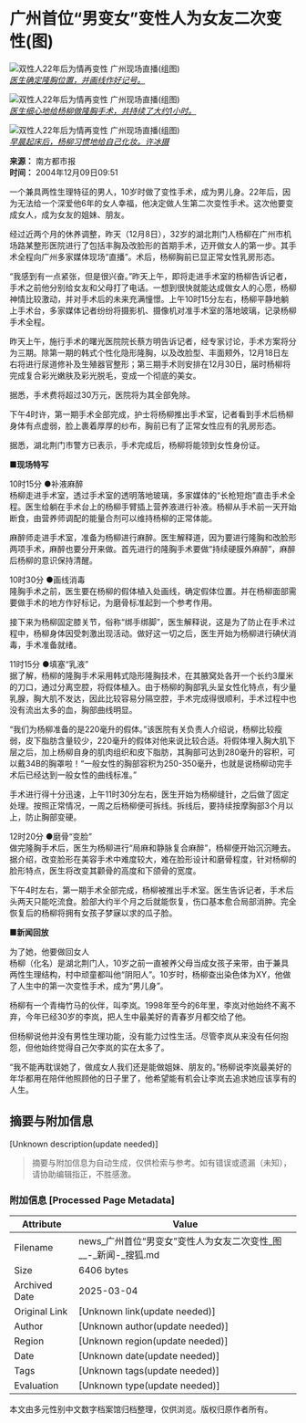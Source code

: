 # 广州首位“男变女”变性人为女友二次变性(图)

![双性人22年后为情再变性 广州现场直播(组图)](https://photo.sohu.com/20041209/Img223404472.jpg)  
*[医生确定隆胸位置，并画线作好记号。](https://photo.sohu.com/20041209/Img223404472.jpg)*

![双性人22年后为情再变性 广州现场直播(组图)](https://photo.sohu.com/20041209/Img223404473.jpg)  
*[医生细心地给杨柳做隆胸手术，共持续了大约1小时。](https://photo.sohu.com/20041209/Img223404473.jpg)*

![双性人22年后为情再变性 广州现场直播(组图)](https://photo.sohu.com/20041209/Img223404474.jpg)  
*[早晨起床后，杨柳习惯地给自己化妆。许冰摄](https://photo.sohu.com/20041209/Img223404474.jpg)*

**来源：** 南方都市报  
**时间：** 2004年12月09日09:51  

一个兼具两性生理特征的男人，10岁时做了变性手术，成为男儿身。22年后，因为无法给一个深爱他6年的女人幸福，他决定做人生第二次变性手术。这次他要变成女人，成为女友的姐妹、朋友。

经过近两个月的休养调整，昨天（12月8日），32岁的湖北荆门人杨柳在广州市机场路某整形医院进行了包括丰胸及改脸形的首期手术，迈开做女人的第一步。其手术全程向广州多家媒体现场“直播”。术后，杨柳胸前已显正常女性乳房形态。

“我感到有一点紧张，但是很兴奋。”昨天上午，即将走进手术室的杨柳告诉记者，手术之前他分别给女友和父母打了电话。一想到很快就能达成做女人的心愿，杨柳神情比较激动，并对手术后的未来充满憧憬。上午10时15分左右，杨柳平静地躺上手术台，多家媒体记者纷纷将摄影机、摄像机对准手术室的落地玻璃，记录杨柳手术全程。

昨天上午，施行手术的曙光医院院长蔡方明告诉记者，经专家讨论，手术方案将分为三期。除第一期的韩式个性化隐形隆胸，以及改脸型、丰面颊外，12月18日左右将进行尿道修补及生殖器官整形；第三期手术则安排在12月30日，届时杨柳将完成复合彩光嫩肤及彩光脱毛，变成一个彻底的美女。

据悉，手术费将超过30万元，医院将为其全部免除。

下午4时许，第一期手术全部完成，护士将杨柳推出手术室，记者看到手术后杨柳身体有点虚弱，脸上裹着厚厚的纱布，胸前已有了正常女性应有的乳房形态。

据悉，湖北荆门市警方已表示，手术完成后，杨柳将能领到女性身份证。

**■现场特写**

10时15分 ●补液麻醉  
杨柳走进手术室，透过手术室的透明落地玻璃，多家媒体的“长枪短炮”直击手术全程。医生给躺在手术台上的杨柳手臂插上营养液进行补液。杨柳从手术前一天开始断食，由营养师调配的能量合剂可以维持杨柳的正常体能。

麻醉师走进手术室，准备为杨柳进行麻醉。医生解释道，因为要进行隆胸和改脸形两项手术，麻醉也要分开来做。首先进行的隆胸手术要做“持续硬膜外麻醉”，麻醉后杨柳的意识保持清醒。

10时30分 ●画线消毒  
隆胸手术之前，医生要在杨柳的假体植入处画线，确定假体位置。并在杨柳面部需要做手术的地方作好标记，为磨骨标准起到一个参考作用。

接下来为杨柳固定膝关节，俗称“绑手绑脚”，医生解释说，这是为了防止在手术过程中，杨柳身体因受刺激出现活动。做好这一切之后，医生开始为杨柳进行碘伏消毒，手术准备就绪。

11时15分 ●填塞“乳液”  
据了解，杨柳的隆胸手术采用韩式隐形隆胸技术，在其腋窝处各开一个长约3厘米的刀口，通过分离空腔，将假体植入。由于杨柳的胸部乳头呈女性化特点，有少量乳腺，胸大肌不发达，因此比较容易分隔空腔，手术完成得很顺利，手术过程中也没有流出太多的血，胸部曲线明显。

“我们为杨柳准备的是220毫升的假体。”该医院有关负责人介绍说，杨柳比较瘦弱，皮下脂肪含量较少，220毫升的假体对他来说比较合适。将假体埋入胸大肌下层之后，加上杨柳自身的肌肉组织和皮下脂肪，其胸部可达到280毫升的容积，可以戴34B的胸罩啦！“一般女性的胸部容积为250-350毫升，也就是说杨柳动完手术后已经达到一般女性的曲线标准。”

手术进行得十分迅速，上午11时30分左右，医生开始为杨柳缝针，之后做了固定处理。按照正常情况，一周之后杨柳便可拆线。拆线后，要持续按摩胸部3个月以上，防止胸部变硬。

12时20分 ●磨骨“变脸”  
做完隆胸手术后，医生为杨柳进行“局麻和静脉复合麻醉”，杨柳便开始沉沉睡去。据介绍，改变脸形在美容手术中难度较大，难在脸形设计和磨骨程度，针对杨柳的脸形特点，医生将改变其颧骨的高度和下颌骨的宽度。

下午4时左右，第一期手术全部完成，杨柳被推出手术室。医生告诉记者，手术后头两天只能吃流食。脸部大约半个月之后就能恢复，伤口基本愈合局部消肿。完全恢复后的杨柳将拥有女孩子梦寐以求的瓜子脸。

**■新闻回放**

为了她，他要做回女人  
杨柳（化名）是湖北荆门人，10岁之前一直被养父母当成女孩子来带，由于兼具两性生理结构，村中顽童都叫他“阴阳人”。10岁时，杨柳查出染色体为XY，他做了人生中的第一次变性手术，成为“男儿身”。

杨柳有一个青梅竹马的伙伴，叫李岚。1998年至今的6年里，李岚对他始终不离不弃，今年已经30岁的李岚，把人生中最美好的青春岁月都交给了他。

但杨柳说他并没有男性生理功能，没有能力过性生活。尽管李岚从来没有任何抱怨，但他始终觉得自己欠李岚的实在太多了。

“我不能再耽误她了，做成女人我们还是能做姐妹、朋友的。”杨柳说李岚最美好的年华都用在陪伴他照顾他的日子里了，他希望能有机会让李岚去追求她应该享有的人生。
<!-- tcd_original_link http://news.sohu.com/20041209/n223404348.shtml -->


## 摘要与附加信息

<!-- tcd_abstract -->
[Unknown description(update needed)]
<!-- tcd_abstract_end -->

> 摘要与附加信息为自动生成，仅供检索与参考。如有错误或遗漏（未知），请协助编辑指正，不胜感激。

### 附加信息 [Processed Page Metadata]

| Attribute       | Value                                  |
|-----------------|----------------------------------------|
| Filename        | news_广州首位“男变女”变性人为女友二次变性_图__-_新闻-_搜狐.md                             |
| Size            | 6406 bytes                           |
| Archived Date   | 2025-03-04                             |
| Original Link   | [Unknown link(update needed)]                       |
| Author          | [Unknown author(update needed)]                               |
| Region          | [Unknown region(update needed)]                               |
| Date            | [Unknown date(update needed)]                                 |
| Tags            | [Unknown tags(update needed)]                                 |
| Evaluation            | [Unknown type(update needed)]                                 |
<!-- tcd_table_end -->

本文由多元性别中文数字档案馆归档整理，仅供浏览。版权归原作者所有。
